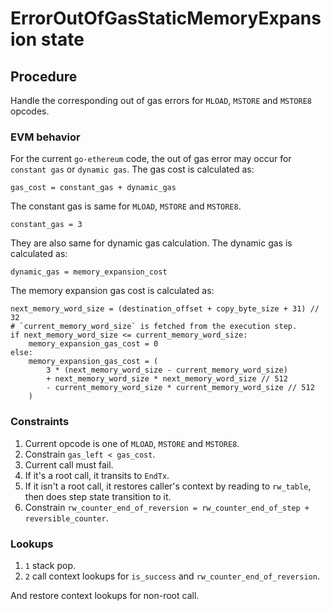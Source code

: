 # ErrorOutOfGasStaticMemoryExpansion state

## Procedure

Handle the corresponding out of gas errors for `MLOAD`, `MSTORE` and `MSTORE8` opcodes.

### EVM behavior

For the current `go-ethereum` code, the out of gas error may occur for `constant gas` or `dynamic gas`. The gas cost is calculated as:

```
gas_cost = constant_gas + dynamic_gas
```

The constant gas is same for `MLOAD`, `MSTORE` and `MSTORE8`.

```
constant_gas = 3
```

They are also same for dynamic gas calculation. The dynamic gas is calculated as:

```
dynamic_gas = memory_expansion_cost
```

The memory expansion gas cost is calculated as:

```
next_memory_word_size = (destination_offset + copy_byte_size + 31) // 32
# `current_memory_word_size` is fetched from the execution step.
if next_memory_word_size <= current_memory_word_size:
    memory_expansion_gas_cost = 0
else:
    memory_expansion_gas_cost = (
        3 * (next_memory_word_size - current_memory_word_size)
        + next_memory_word_size * next_memory_word_size // 512
        - current_memory_word_size * current_memory_word_size // 512
    )
```

### Constraints

1. Current opcode is one of `MLOAD`, `MSTORE` and `MSTORE8`.
2. Constrain `gas_left < gas_cost`.
3. Current call must fail.
4. If it's a root call, it transits to `EndTx`.
5. If it isn't a root call, it restores caller's context by reading to `rw_table`, then does step state transition to it.
6. Constrain `rw_counter_end_of_reversion = rw_counter_end_of_step + reversible_counter`.

### Lookups

1. `1` stack pop.
2. `2` call context lookups for `is_success` and `rw_counter_end_of_reversion`.

And restore context lookups for non-root call.